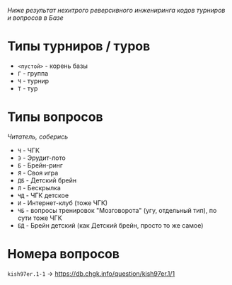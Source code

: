 _Ниже результат нехитрого реверсивного инжениринга кодов турниров и вопросов в Базе_

# Типы турниров / туров

* `<пустой>` - корень базы
* `Г` - группа
* `Ч` - турнир
* `Т` - тур

# Типы вопросов

_Читатель, соберись_

* `Ч` - ЧГК
* `Э` - Эрудит-лото
* `Б` - Брейн-ринг
* `Я` - Своя игра
* `ДБ` - Детский брейн
* `Л` - Бескрылка
* `ЧД` - ЧГК детское
* `И` - Интернет-клуб (тоже ЧГК)
* `ЧБ` - вопросы тренировок "Мозговорота" (угу, отдельный тип), по сути тоже ЧГК
* `БД` - Брейн детский (как Детский брейн, просто то же самое)

# Номера вопросов

`kish97er.1-1` -> https://db.chgk.info/question/kish97er.1/1
